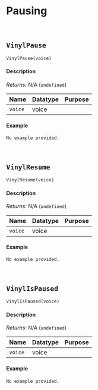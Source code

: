 # Pausing

&nbsp;

## `VinylPause`

`VinylPause(voice)`

<!-- tabs:start -->

#### **Description**

*Returns:* N/A (`undefined`)

|Name   |Datatype|Purpose                     |
|-------|--------|----------------------------|
|`voice`|voice   |                            |

#### **Example**

```gml
No example provided.
```

<!-- tabs:end -->

&nbsp;

## `VinylResume`

`VinylResume(voice)`

<!-- tabs:start -->

#### **Description**

*Returns:* N/A (`undefined`)

|Name   |Datatype|Purpose                     |
|-------|--------|----------------------------|
|`voice`|voice   |                            |

#### **Example**

```gml
No example provided.
```

<!-- tabs:end -->

&nbsp;

## `VinylIsPaused`

`VinylIsPaused(voice)`

<!-- tabs:start -->

#### **Description**

*Returns:* N/A (`undefined`)

|Name   |Datatype|Purpose                     |
|-------|--------|----------------------------|
|`voice`|voice   |                            |

#### **Example**

```gml
No example provided.
```

<!-- tabs:end -->